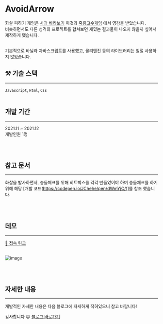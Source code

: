 # AvoidArrow

화살 피하기 게임은 [사과 바라보기](https://www.youtube.com/watch?v=4IwcqHazkfY) 이것과 [죽림고수게임](https://vidkidz.tistory.com/107) 에서 영감을 받았습니다. <br/>
비슷하면서도 다른 성격의 프로젝트를 합쳐보면 재밌는 결과물이 나오지 않을까 싶어서 제작하게 됐습니다. <br/><br/>

기본적으로 바닐라 자바스크립트를 사용했고, 물리엔진 등의 라이브러리는 일절 사용하지 않았습니다. <br/>

## ⚒️ 기술 스택
---

`Javascript`, `Html`, `Css`
<br/><br/>


## 개발 기간
---
2021.11 ~ 2021.12 <br/>
개발인원 1명

<br/><br/>

## 참고 문서
---
화살을 발사하면서, 충돌체크를 위해 히트박스를 각각 만들었어야 하며 충돌체크를 하기 위해 해당 [개발 코드(https://codepen.io/JChehe/pen/dWmYjO/)]를 참조 했습니다.


<br/><br/>


## 데모
---
[🔗 접속 링크](https://portfolio-a7824.web.app/Avoid_Arrows/index.html) <br/> <br/>

![image](https://github.com/hdev1004/AvoidArrowGame/assets/59737252/0e7a03b6-bfd5-4872-9bb2-8da8a54ec29f)

<br/><br/>

## 자세한 내용
---
개발적인 자세한 내용은 다음 블로그에 자세하게 적혀있으니 참고 바랍니다!

감사합니다 😊
[블로그 바로가기](https://blog.naver.com/zlatmgpdjtiq/222590943472)

